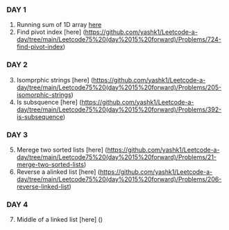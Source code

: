 ### DAY 1
1. Running sum of 1D array [here](https://github.com/yashk1/Leetcode-a-day/tree/main/Leetcode75%20(day%2015%20forward)/Problems/1480-running-sum-of-1d-array)
2. Find pivot index [here] (https://github.com/yashk1/Leetcode-a-day/tree/main/Leetcode75%20(day%2015%20forward)/Problems/724-find-pivot-index)
### DAY 2
3. Isomprphic strings [here] (https://github.com/yashk1/Leetcode-a-day/tree/main/Leetcode75%20(day%2015%20forward)/Problems/205-isomorphic-strings)
4. Is subsquence [here] (https://github.com/yashk1/Leetcode-a-day/tree/main/Leetcode75%20(day%2015%20forward)/Problems/392-is-subsequence)
### DAY 3
5. Merege two sorted lists [here] (https://github.com/yashk1/Leetcode-a-day/tree/main/Leetcode75%20(day%2015%20forward)/Problems/21-merge-two-sorted-lists)
6. Reverse a alinked list [here] (https://github.com/yashk1/Leetcode-a-day/tree/main/Leetcode75%20(day%2015%20forward)/Problems/206-reverse-linked-list)
### DAY 4
7. Middle of a linked list [here] ()